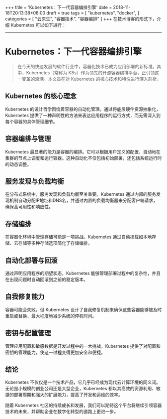 +++
title = 'Kubernetes：下一代容器编排引擎'
date = 2018-11-18T20:13:38+08:00
draft = true
tags = [
    "kubernetes",
    "docker",
]
categories = [
    "云原生",
    "容器技术",
    "容器编排"
]
+++
在技术博客的形式下，介绍 Kubernetes 可以如下进行：

---

# Kubernetes：下一代容器编排引擎

> 在今天的快速发展的软件行业中，容器化技术已成为应用部署的新标准。其中，Kubernetes（常称为 K8s）作为领先的开源容器编排平台，正引领这一变革的浪潮。本文旨在对 Kubernetes 的核心技术和特性进行深入剖析。

## Kubernetes 的核心理念

Kubernetes 的设计哲学围绕着容器的自动化管理。通过将底层硬件资源抽象化，Kubernetes 提供了一种声明性的方法来表达应用程序的运行方式，而无需深入到每个容器的具体管理细节。

## 容器编排与管理

Kubernetes 最显著的能力是容器的编排。它可以根据用户定义的配置，自动地在集群的节点上调度和运行容器。这种自动化不仅包括初始部署，还包括系统运行时的动态调整。

## 服务发现与负载均衡

在分布式系统中，服务发现和负载均衡至关重要。Kubernetes 通过内部的服务发现机制自动分配IP地址和DNS名，并通过内置的负载均衡器来分配客户端请求，确保高可用性和响应性。

## 存储编排

在容器化环境中管理存储可能是一项挑战。Kubernetes 通过自动挂载如本地存储、云存储等多种存储选项简化了存储编排。

## 自动化部署与回滚

通过声明应用程序的期望状态，Kubernetes 能够管理部署过程中的复杂性，并且在出现问题时自动回滚到之前的稳定版本。

## 自我修复能力

容器可能会失败，但 Kubernetes 设计了自我修复机制来确保这些容器能够被及时重启或替换，最大程度地减少系统的停机时间。

## 密钥与配置管理

管理应用配置和敏感数据是开发过程中的一大挑战。Kubernetes 提供了对配置和密钥的管理能力，使这一过程变得更加安全和便捷。

## 结论

Kubernetes 不仅仅是一个技术产品，它几乎已经成为现代云计算环境的同义词。无论是小规模的创业公司还是大型企业，Kubernetes 都以其高效的资源利用、敏捷的部署周期和强大的扩展能力，提高了开发和运维的效率。

随着 Kubernetes 社区的持续成长和发展，我们可以期待这个平台将继续引领容器技术的未来，并帮助企业在数字化转型的道路上更进一步。


